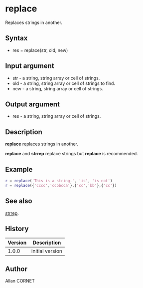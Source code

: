 

# replace

Replaces strings in another.

## Syntax

- res = replace(str, old, new)

## Input argument

 - str - a string, string array or cell of strings.
 - old - a string, string array or cell of strings to find.
 - new - a string, string array or cell of strings.

## Output argument

 - res - a string, string array or cell of strings.

## Description


  <p><b>replace</b> replaces strings in another.</p>
  <p><b>replace</b> and <b>strrep</b> replace strings but <b>replace</b> is recommended.</p>


## Example

```matlab
r = replace('This is a string.', 'is', 'is not')
r = replace({'cccc','ccbbcca'},{'cc','bb'},{'cc'})
```

## See also

[strrep](strrep.md).
## History

|Version|Description|
|------|------|
|1.0.0|initial version|


## Author

Allan CORNET




